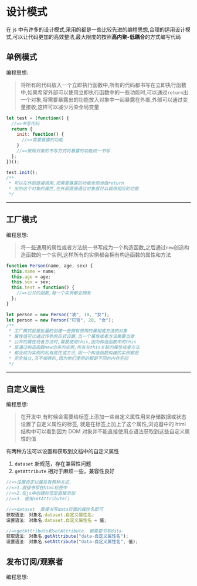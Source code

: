 # 设计模式

在 js 中有许多的设计模式,采用的都是一些比较先进的编程思想,合理的运用设计模式,可以让代码更加的高效整洁,最大限度的按照**高内聚-低耦合**的方式编写代码

## 单例模式

编程思想:

> 将所有的代码放入一个立即执行函数中,所有的代码都书写在立即执行函数中,如果希望外部可以使用立即执行函数中的一些功能时,可以通过`return`出一个对象,将需要暴露出的功能放入对象中一起暴露在外部,外部可以通过变量接收,这样可以减少污染全局变量

```javascript
let test = (function() {
  //=>书写代码
  return {
    init: function() {
      //=>需要暴露的功能
    }
    //=>按照对象的书写方式将暴露的功能统一书写
  };
})();

test.init();
/**
 * 可以在外部直接调用,把需要暴露的功能全部当做return
 * 出的这个对象的属性,在外部直接通过对象就可以调用相应的功能
 */
```

---

## 工厂模式

编程思想:

> 将一些通用的属性或者方法统一书写成为一个构造函数,之后通过`new`创造构造函数的一个实例,这样所有的实例都会拥有构造函数的属性和方法

```javascript
function Person(name, age, sex) {
  this.name = name;
  this.age = age;
  this.sex = sex;
  this.test = function() {
    //=>公共的函数,每一个实例都会拥有
  };
}

let person = new Person("凌", 18, "女");
let person = new Person("钉宫", 20, "女");
/**
 * 工厂模式就是批量的创建一些拥有想用的属相或方法的对象
 * 属性值可以通过传参的形式设置,当一个属性或者方法需要当做
 * 公共的属性或者方法时,需要使用this,因为构造函数中的this
 * 是通过构造函数new出来的实例,所有与this关联的属性或者方法
 * 都会成为实例的私有属性或方法,同一个构造函数构建的实例都是
 * 完全独立,互不相等的,因为他们使用的都是不同的内存空间
 */
```

---

## 自定义属性

编程思想:

> 在开发中,有时候会需要给标签上添加一些自定义属性用来存储数据或状态设置了自定义属性的标签, 就是在标签上加上了这个属性,浏览器中的 html 结构中可以看到因为 DOM 对象并不能直接使用点语法获取到这些自定义属性的值

有两种方法可以设置和获取到文档中的自定义属性

1. `dataset` 新规范，存在兼容性问题
2. `getAttribute` 相对于麻烦一些，兼容性良好

```javascript
//=>设置自定以属性有两种方式，
//=>1.直接书写在html标签中
//=>2.在js中创建标签是直接添加
//=>3. 使用setAttribute()

//=>dataset  直接书写data后面的属性名即可
获取语法: 对象名.dataset.自定义属性名;
设置语法: 对象名.dataset.自定义属性名 = 值;

//=>getAttribute和setAttribute  都需要书写data-
获取语法: 对象名.getAttribute("data-自定义属性名");
设置语法: 对象名.setAttribute("data-自定义属性名", 值);
```

## 发布订阅/观察者

编程思想:

>
